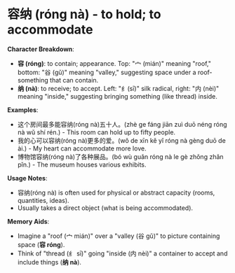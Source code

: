 # **容纳 (róng nà) - to hold; to accommodate**

**Character Breakdown**:  
- **容 (róng)**: to contain; appearance. Top: "宀 (mián)" meaning "roof," bottom: "谷 (gǔ)" meaning "valley," suggesting space under a roof-something that can contain.  
- **纳 (nà)**: to receive; to accept. Left: "纟(sī)" silk radical, right: "内 (nèi)" meaning "inside," suggesting bringing something (like thread) inside.

**Examples**:  
- 这个房间最多能容纳(róng nà)五十人。(zhè ge fáng jiān zuì duō néng róng nà wǔ shí rén.) - This room can hold up to fifty people.  
- 我的心可以容纳(róng nà)更多的爱。(wǒ de xīn kě yǐ róng nà gèng duō de ài.) - My heart can accommodate more love.  
- 博物馆容纳(róng nà)了各种展品。(bó wù guǎn róng nà le gè zhǒng zhǎn pǐn.) - The museum houses various exhibits.

**Usage Notes**:  
- 容纳(róng nà) is often used for physical or abstract capacity (rooms, quantities, ideas).  
- Usually takes a direct object (what is being accommodated).

**Memory Aids**:  
- Imagine a "roof (宀 mián)" over a "valley (谷 gǔ)" to picture containing space (**容 róng**).  
- Think of "thread (纟 sī)" going "inside (内 nèi)" a container to accept and include things (**纳 nà**).